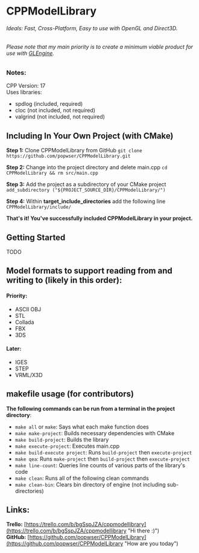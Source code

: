 # CPPModelLibrary
###### Ideals: Fast, Cross-Platform, Easy to use with OpenGL and Direct3D.
###### Please note that my main priority is to create a minimum viable product for use with [GLEngine](https://github.com/popwser/GLEngine).
### Notes:
CPP Version: 17  
Uses libraries:  
- spdlog (included, required)
- cloc (not included, not required)
- valgrind (not included, not required)
## Including In Your Own Project (with CMake)
**Step 1:** Clone CPPModelLibrary from GitHub
```git clone https://github.com/popwser/CPPModelLibrary.git```
  
**Step 2:** Change into the project directory and delete main.cpp
```cd CPPModelLibrary && rm src/main.cpp```
  
**Step 3:** Add the project as a subdirectory of your CMake project
```add_subdirectory ("${PROJECT_SOURCE_DIR}/CPPModelLibrary/")```
  
**Step 4:** Within **target_include_directories** add the following line
```CPPModelLibrary/include/```
  
**That's it! You've successfully included CPPModelLibrary in your project.**

## Getting Started
TODO

## Model formats to support reading from and writing to (likely in this order):
#### Priority:
- ASCII OBJ
- STL
- Collada
- FBX
- 3DS

#### Later:
- IGES
- STEP
- VRML/X3D
## makefile usage (for contributors)
**The following commands can be run from a terminal in the project directory**:

- ```make all``` or ```make```: Says what each make function does
- ```make make-project```: Builds necessary dependencies with CMake
- ```make build-project```: Builds the library
- ```make execute-project```: Executes main.cpp
- ```make build-execute project```: Runs ```build-project``` then ```execute-project```
- ```make qea```: Runs ```make-project``` then ```build-project``` then ```execute-project```
- ```make line-count```: Queries line counts of various parts of the library's code
- ```make clean```: Runs all of the following clean commands
- ```make clean-bin```: Clears bin directory of engine (not including sub-directories)
## Links:
**Trello:** [https://trello.com/b/bgSspJZA/cppmodellibrary](https://trello.com/b/bgSspJZA/cppmodellibrary "Hi there :)")  
**GitHub:** [https://github.com/popwser/CPPModelLibrary](https://github.com/popwser/CPPModelLibrary "How are you today")  